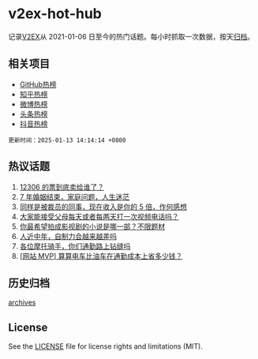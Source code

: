 # v2ex-hot-hub

 记录[V2EX](https://www.v2ex.com/)从 2021-01-06 日至今的热门话题。每小时抓取一次数据，按天[归档](archives)。
 
 ## 相关项目

- [GitHub热榜](https://github.com/lonnyzhang423/github-hot-hub)
- [知乎热榜](https://github.com/lonnyzhang423/zhihu-hot-hub)
- [微博热榜](https://github.com/lonnyzhang423/weibo-hot-hub)
- [头条热榜](https://github.com/lonnyzhang423/toutiao-hot-hub)
- [抖音热榜](https://github.com/lonnyzhang423/douyin-hot-hub)


 `更新时间：2025-01-13 14:14:14 +0800`

## 热议话题

1. [12306 的票到底卖给谁了？](https://www.v2ex.com/t/1104596)
1. [7 年婚姻结束，家庭问题，人生迷茫](https://www.v2ex.com/t/1104536)
1. [同样是被裁员的同事，现在收入是你的 5 倍，作何感想](https://www.v2ex.com/t/1104619)
1. [大家能接受父母每天或者每两天打一次视频电话吗？](https://www.v2ex.com/t/1104577)
1. [你最希望拍成影视剧的小说是哪一部？不限题材](https://www.v2ex.com/t/1104589)
1. [人近中年，自制力会越来越差吗](https://www.v2ex.com/t/1104510)
1. [各位摩托骑手，你们通勤路上钻缝吗](https://www.v2ex.com/t/1104620)
1. [[网站 MVP] 算算电车比油车在通勤成本上省多少钱？](https://www.v2ex.com/t/1104584)

## 历史归档

[archives](archives)

## License

See the [LICENSE](LICENSE) file for license rights and limitations (MIT).
